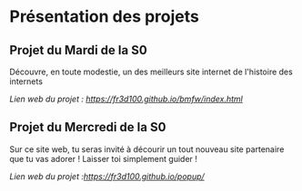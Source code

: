 Présentation des projets
=================


Projet du Mardi de la S0
-----------------
Découvre, en toute modestie, un des meilleurs site internet de l'histoire des internets

*Lien web du projet : https://fr3d100.github.io/bmfw/index.html*


Projet du Mercredi de la S0
-----------------
Sur ce site web, tu seras invité à décourir un tout nouveau site partenaire que tu vas adorer ! Laisser toi simplement guider !

*Lien web du projet :https://fr3d100.github.io/popup/*